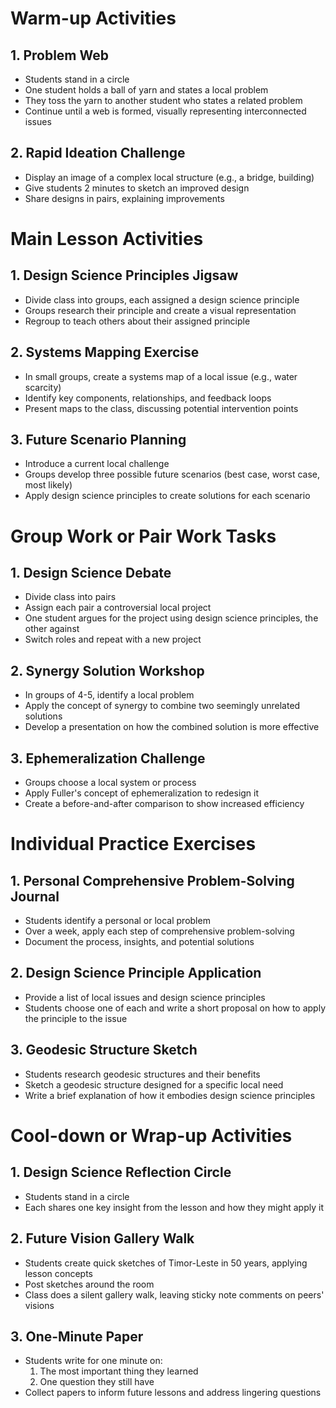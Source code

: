 # Warm-up Activities

## 1. Problem Web
- Students stand in a circle
- One student holds a ball of yarn and states a local problem
- They toss the yarn to another student who states a related problem
- Continue until a web is formed, visually representing interconnected issues

## 2. Rapid Ideation Challenge
- Display an image of a complex local structure (e.g., a bridge, building)
- Give students 2 minutes to sketch an improved design
- Share designs in pairs, explaining improvements

# Main Lesson Activities

## 1. Design Science Principles Jigsaw
- Divide class into groups, each assigned a design science principle
- Groups research their principle and create a visual representation
- Regroup to teach others about their assigned principle

## 2. Systems Mapping Exercise
- In small groups, create a systems map of a local issue (e.g., water scarcity)
- Identify key components, relationships, and feedback loops
- Present maps to the class, discussing potential intervention points

## 3. Future Scenario Planning
- Introduce a current local challenge
- Groups develop three possible future scenarios (best case, worst case, most likely)
- Apply design science principles to create solutions for each scenario

# Group Work or Pair Work Tasks

## 1. Design Science Debate
- Divide class into pairs
- Assign each pair a controversial local project
- One student argues for the project using design science principles, the other against
- Switch roles and repeat with a new project

## 2. Synergy Solution Workshop
- In groups of 4-5, identify a local problem
- Apply the concept of synergy to combine two seemingly unrelated solutions
- Develop a presentation on how the combined solution is more effective

## 3. Ephemeralization Challenge
- Groups choose a local system or process
- Apply Fuller's concept of ephemeralization to redesign it
- Create a before-and-after comparison to show increased efficiency

# Individual Practice Exercises

## 1. Personal Comprehensive Problem-Solving Journal
- Students identify a personal or local problem
- Over a week, apply each step of comprehensive problem-solving
- Document the process, insights, and potential solutions

## 2. Design Science Principle Application
- Provide a list of local issues and design science principles
- Students choose one of each and write a short proposal on how to apply the principle to the issue

## 3. Geodesic Structure Sketch
- Students research geodesic structures and their benefits
- Sketch a geodesic structure designed for a specific local need
- Write a brief explanation of how it embodies design science principles

# Cool-down or Wrap-up Activities

## 1. Design Science Reflection Circle
- Students stand in a circle
- Each shares one key insight from the lesson and how they might apply it

## 2. Future Vision Gallery Walk
- Students create quick sketches of Timor-Leste in 50 years, applying lesson concepts
- Post sketches around the room
- Class does a silent gallery walk, leaving sticky note comments on peers' visions

## 3. One-Minute Paper
- Students write for one minute on:
  1. The most important thing they learned
  2. One question they still have
- Collect papers to inform future lessons and address lingering questions
